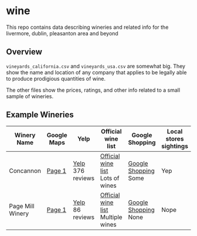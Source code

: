 # wine

This repo contains data describing wineries and related info for the livermore, dublin, pleasanton area and beyond

## Overview

```vineyards_california.csv``` and ```vineyards_usa.csv``` are somewhat big. They show the name and location of any company that applies to be legally able to produce prodigious quantities of wine.

The other files show the prices, ratings, and other info related to a small sample of wineries.

## Example Wineries

| Winery Name | Google Maps | Yelp | Official wine list | Google Shopping | Local stores sightings |
| --- | --- | --- | --- | --- | --- |
| Concannon |  [Page 1](https://www.google.com/maps/?q=Livermore+wineries) |  [Yelp](https://www.yelp.com/biz/concannon-vineyard-livermore)<br>376 reviews |  [Official wine list](http://shop.concannonvineyard.com/index.cfm?method=storeproducts.showlist)<br>Lots of wines |  [Google Shopping](https://www.google.com/webhp#tbm=shop&q=concannon+wine)<br>Some | Yep |
| Page Mill Winery | [Page 1](https://www.google.com/maps/?q=Livermore+wineries) | [Yelp](https://www.yelp.com/biz/page-mill-winery-livermore)<br>86 reviews | [Official wine list](https://pagemillwinery.com/wine/)<br>Multiple wines | [Google Shopping](https://www.google.com/webhp#tbm=shop&q=Page+Mill+Wine)<br>None | Nope |
